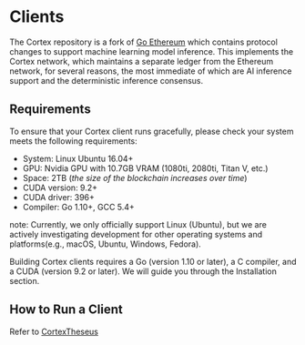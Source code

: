 # Clients

The Cortex repository is a fork of [Go Ethereum](https://github.com/ethereum/go-ethereum>) which contains protocol changes to support machine learning model inference. This implements the Cortex network, which maintains a separate ledger from the Ethereum network, for several reasons, the most immediate of which are AI inference support and the deterministic inference consensus.

## Requirements

To ensure that your Cortex client runs gracefully, please check your system meets the following requirements:

- System: Linux Ubuntu 16.04+
- GPU: Nvidia GPU with 10.7GB VRAM (1080ti, 2080ti, Titan V, etc.)
- Space: 2TB  (*the size of the blockchain increases over time*)
- CUDA version: 9.2+
- CUDA driver: 396+
- Compiler: Go 1.10+, GCC 5.4+

note: Currently, we only officially support Linux (Ubuntu), but we are actively investigating development for other operating systems and platforms(e.g., macOS, Ubuntu, Windows, Fedora). 

Building Cortex clients requires a Go (version 1.10 or later), a C compiler, and a CUDA (version 9.2 or later). We will guide you through the Installation section.



## How to Run a Client

Refer to [CortexTheseus](https://github.com/CortexFoundation/CortexTheseus)